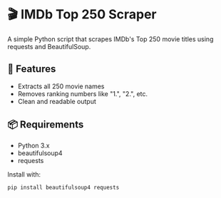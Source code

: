 # 🎬 IMDb Top 250 Scraper

A simple Python script that scrapes IMDb's Top 250 movie titles using requests and BeautifulSoup.

## 🚀 Features
- Extracts all 250 movie names
- Removes ranking numbers like "1.", "2.", etc.
- Clean and readable output

## 📦 Requirements
- Python 3.x
- beautifulsoup4
- requests

Install with:
```bash
pip install beautifulsoup4 requests
